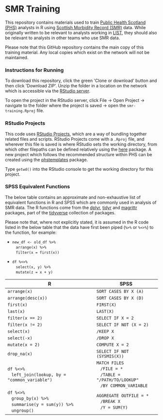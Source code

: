 # SMR Training

This repository contains materials used to train [Public Health Scotland (PHS)](https://www.publichealthscotland.scot/) analysts in R using [Scottish Morbidity Record (SMR)](https://www.ndc.scot.nhs.uk/Data%2DDictionary/SMR%2DDatasets/) data. While originally written to be relevant to analysts working in [LIST](https://www.isdscotland.org/Health%2DTopics/Health%2Dand%2DSocial%2DCommunity%2DCare/Local%2DIntelligence%2DSupport%2DTeam/), they should also be relevant to analysts in other teams who use SMR data.

Please note that this GitHub repository contains the main copy of this training material. Any local copies which exist on the network will not be maintained. 


### Instructions for Running

To download this repository, click the green 'Clone or download' button and then click 'Download ZIP'. Unzip the folder in a location on the network which is accessible via the [RStudio server](https://rstudio.nhsnss.scot.nhs.uk/).

To open the project in the RStudio server, click File -> Open Project -> navigate to the folder where the project is saved -> open the `smr-training.Rproj` file.


### RStudio Projects

This code uses [RStudio Projects](https://support.rstudio.com/hc/en-us/articles/200526207-Using-Projects), which are a way of bundling together related files and scripts. RStudio Projects come with a `.Rproj` file, and wherever this file is saved is 
where RStudio sets the working directory, from which other filepaths can be defined relatively using the [here](https://github.com/r-lib/here) package. A new project which follows the recommended structure within PHS can be created using the [phstemplates](https://github.com/Health-SocialCare-Scotland/phstemplates) package.

Type `getwd()` into the RStudio console to get the working directory for this project.


### SPSS Equivalent Functions ###

The below table contains an approximate and non-exhaustive list of equivalent functions in R and SPSS which are commonly used in analysis of SMR data. The R functions come from the [dplyr](https://github.com/tidyverse/dplyr), [tidyr](https://github.com/tidyverse/tidyr) and [magrittr](https://github.com/tidyverse/magrittr) packages, part of the [tidyverse](https://github.com/tidyverse) collection of packages.

Please note that, where not explicitly stated, it is assumed in the R code listed in the below table that the data have first been piped (`%>%` or `%<>%`) to the function, for example:

- `new_df <- old_df %>%`<br>&nbsp;&nbsp;&nbsp;`arrange(x) %>%`<br>&nbsp;&nbsp;&nbsp;`filter(x = first(x))`

- `df %<>%`<br>&nbsp;&nbsp;&nbsp;`select(x, y) %>%`<br>&nbsp;&nbsp;&nbsp;`mutate(z = x + y)`

R | SPSS
---|---
`arrange(x)` | `SORT CASES BY X (A)`
`arrange(desc(x))` | `SORT CASES BY X (D)`
`first(x)` | `FIRST(X)`
`last(x)` | `LAST(X)`
`filter(x == 2)` | `SELECT IF X = 2`
`filter(x != 2)` | `SELECT IF NOT (X = 2)`
`select(x)` |  `/KEEP X`
`select(-x)` |  `/DROP X`
`mutate(x = 2)` | `COMPUTE X = 2`
`drop_na(x)` | `SELECT IF NOT (SYSMIS(X))`
`df %<>%`<br>&nbsp;&nbsp;&nbsp;`left_join(lookup, by = "common_variable")` | `MATCH FILES`<br>&nbsp;&nbsp;&nbsp;`/FILE = *`<br>&nbsp;&nbsp;&nbsp;`/TABLE = "/PATH/TO/LOOKUP"`<br>&nbsp;&nbsp;&nbsp;`/BY COMMON_VARIABLE`
`df %<>%`<br>&nbsp;&nbsp;&nbsp;`group_by(x) %>%`<br>&nbsp;&nbsp;&nbsp;`summarise(y = sum(y)) %>%`<br>&nbsp;&nbsp;&nbsp;`ungroup()` | `AGGREGATE OUTFILE = *`<br>&nbsp;&nbsp;&nbsp;`/BREAK X`<br>&nbsp;&nbsp;&nbsp;`/Y = SUM(Y)`
